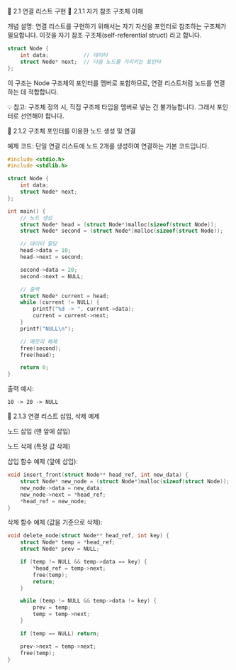 🔹 2.1 연결 리스트 구현
📌 2.1.1 자기 참조 구조체 이해

개념 설명:
연결 리스트를 구현하기 위해서는 자기 자신을 포인터로 참조하는 구조체가 필요합니다. 이것을 자기 참조 구조체(self-referential struct) 라고 합니다.
```C
struct Node {
    int data;           // 데이터
    struct Node* next;  // 다음 노드를 가리키는 포인터
};
```

이 구조는 Node 구조체의 포인터를 멤버로 포함하므로, 연결 리스트처럼 노드를 연결하는 데 적합합니다.

💡 참고: 구조체 정의 시, 직접 구조체 타입을 멤버로 넣는 건 불가능합니다. 그래서 포인터로 선언해야 합니다.

📌 2.1.2 구조체 포인터를 이용한 노드 생성 및 연결

예제 코드: 단일 연결 리스트에 노드 2개를 생성하여 연결하는 기본 코드입니다.
```C
#include <stdio.h>
#include <stdlib.h>

struct Node {
    int data;
    struct Node* next;
};

int main() {
    // 노드 생성
    struct Node* head = (struct Node*)malloc(sizeof(struct Node));
    struct Node* second = (struct Node*)malloc(sizeof(struct Node));

    // 데이터 할당
    head->data = 10;
    head->next = second;

    second->data = 20;
    second->next = NULL;

    // 출력
    struct Node* current = head;
    while (current != NULL) {
        printf("%d -> ", current->data);
        current = current->next;
    }
    printf("NULL\n");

    // 메모리 해제
    free(second);
    free(head);

    return 0;
}
```

출력 예시:
```
10 -> 20 -> NULL
```
📌 2.1.3 연결 리스트 삽입, 삭제 예제

노드 삽입 (맨 앞에 삽입)

노드 삭제 (특정 값 삭제)

삽입 함수 예제 (앞에 삽입):
```C
void insert_front(struct Node** head_ref, int new_data) {
    struct Node* new_node = (struct Node*)malloc(sizeof(struct Node));
    new_node->data = new_data;
    new_node->next = *head_ref;
    *head_ref = new_node;
}
```

삭제 함수 예제 (값을 기준으로 삭제):
```C
void delete_node(struct Node** head_ref, int key) {
    struct Node* temp = *head_ref;
    struct Node* prev = NULL;

    if (temp != NULL && temp->data == key) {
        *head_ref = temp->next;
        free(temp);
        return;
    }

    while (temp != NULL && temp->data != key) {
        prev = temp;
        temp = temp->next;
    }

    if (temp == NULL) return;

    prev->next = temp->next;
    free(temp);
}
```
